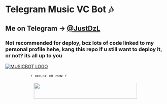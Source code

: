 # Telegram Music VC Bot 🎶
## Me on Telegram -> [@JustDzL](https://t.me/JustDzL) 




### Not recommended for deploy, bcz lots of code linked to my personal profile hehe, kang this repo if u still want to deploy it, or not? its all up to you


[![MUSICBOT LOGO](https://telegra.ph/file/11100db05aaad2a2aef9b.jpg)](https://t.me/justDzL )

               ⚡ ᴅᴇᴘʟᴏʏ ᴜʀ ᴏᴡɴ ⚡


<p align="center"><a href="https://heroku.com/deploy?template=https://github.com/stuntrider123/DzMusic">
  <img src="https://img.shields.io/badge/Deploy%20To%20Heroku-blue?style=for-the-badge&logo=heroku" width="325" height="50.100" /></a></p>


